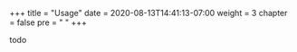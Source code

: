 +++
title = "Usage"
date = 2020-08-13T14:41:13-07:00
weight = 3
chapter = false
pre = "<i class='fas fa-server'></i> "
+++

todo